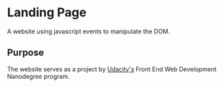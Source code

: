 # Landing Page
A website using javascript events to manipulate the DOM.

## Purpose
The website serves as a project by [Udacity's](www.udacity.com) Front End Web Development Nanodegree program.
